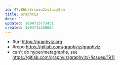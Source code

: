 ```yaml
---
id: 47v86bz5rswio2zvluiy8pn
title: Graphviz
desc: ''
updated: 1694715773431
created: 1694715360004
---
```


- #url https://graphviz.org
- #repo https://gitlab.com/graphviz/graphviz
- can't do hyper/metagraphs, see https://gitlab.com/graphviz/graphviz/-/issues/1911